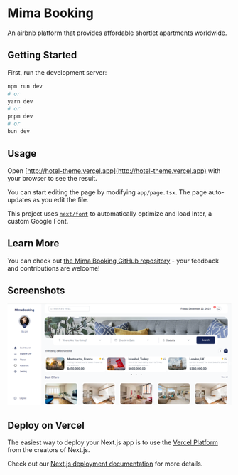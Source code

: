 # Mima Booking
An airbnb platform that provides affordable shortlet apartments worldwide. 

## Getting Started

First, run the development server:

```bash
npm run dev
# or
yarn dev
# or
pnpm dev
# or
bun dev
```

## Usage
Open [http://hotel-theme.vercel.app](http://hotel-theme.vercel.app) with your browser to see the result.

You can start editing the page by modifying `app/page.tsx`. The page auto-updates as you edit the file.

This project uses [`next/font`](https://nextjs.org/docs/basic-features/font-optimization) to automatically optimize and load Inter, a custom Google Font.

## Learn More

You can check out [the Mima Booking GitHub repository](https://github.com/inky-penky/hotel-theme/) - your feedback and contributions are welcome!


## Screenshots

![Screenshot](public/images/fleek_template_desc_image.png)

## Deploy on Vercel

The easiest way to deploy your Next.js app is to use the [Vercel Platform](https://vercel.com/new?utm_medium=default-template&filter=next.js&utm_source=create-next-app&utm_campaign=create-next-app-readme) from the creators of Next.js.

Check out our [Next.js deployment documentation](https://nextjs.org/docs/deployment) for more details.
